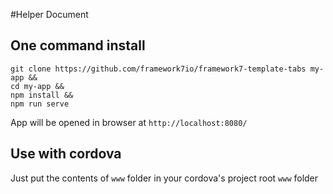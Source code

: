 #Helper Document

## One command install

```
git clone https://github.com/framework7io/framework7-template-tabs my-app &&
cd my-app &&
npm install &&
npm run serve
```

App will be opened in browser at `http://localhost:8080/`

## Use with cordova

Just put the contents of `www` folder in your cordova's project root `www` folder
